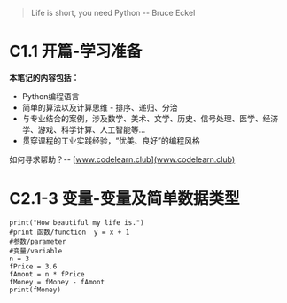 > Life is short, you need Python -- Bruce Eckel  
# C1.1 开篇-学习准备  
**本笔记的内容包括：**  
- Python编程语言  
- 简单的算法以及计算思维 - 排序、递归、分治  
- 与专业结合的案例，涉及数学、美术、文学、历史、信号处理、医学、经济学、游戏、科学计算、人工智能等...  
- 贯穿课程的工业实践经验，“优美、良好”的编程风格  
  
如何寻求帮助？-- [www.codelearn.club](www.codelearn.club)  
# C2.1-3 变量-变量及简单数据类型  
  
    print("How beautiful my life is.")
    #print 函数/function  y = x + 1
    #参数/parameter
    #变量/variable
    n = 3
    fPrice = 3.6
    fAmont = n * fPrice
    fMoney = fMoney - fAmont
    print(fMoney)